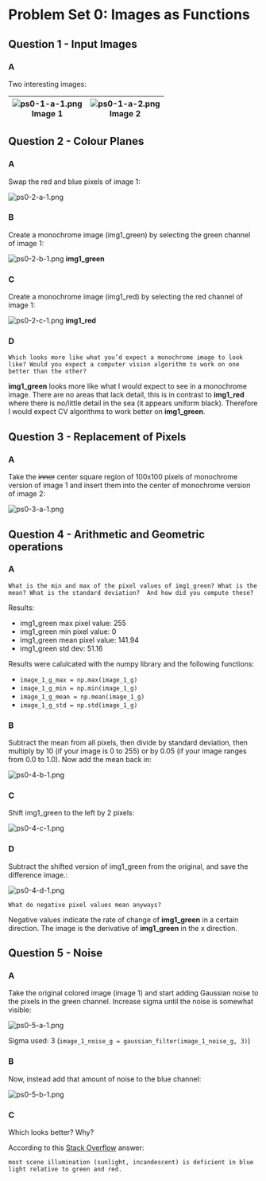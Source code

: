 # Problem Set 0: Images as Functions

## Question 1 - Input Images

### A

Two interesting images:

|![ps0-1-a-1.png](output/ps0-1-a-1.png)<br>Image 1|![ps0-1-a-2.png](output/ps0-1-a-2.png)<br>Image 2|
|:-:|:-:|

## Question 2 - Colour Planes

### A

Swap the red and blue pixels of image 1:

![ps0-2-a-1.png](output/ps0-2-a-1.png)

### B

Create a monochrome image (img1_green) by selecting the green channel of image 1:

![ps0-2-b-1.png](output/ps0-2-b-1.png)
**img1_green**

### C

Create a monochrome image (img1_red) by selecting the red channel of image 1:

![ps0-2-c-1.png](output/ps0-2-c-1.png)
**img1_red**

### D

```
Which looks more like what you’d expect a monochrome image to look like? Would you expect a computer vision algorithm to work on one better than the other?
```

**img1_green** looks more like what I would expect to see in a monochrome image. There are no areas that lack detail, this is in contrast to **img1_red** where there is no/little detail in the sea (it appears uniform black). Therefore I would expect CV algorithms to work better on **img1_green**.

## Question 3 - Replacement of Pixels

### A

Take the ~~inner~~ center square region of 100x100 pixels of monochrome version of image 1 and insert them into the center of monochrome version of image 2:

![ps0-3-a-1.png](output/ps0-3-a-1.png)

## Question 4 - Arithmetic and Geometric operations

### A

```
What is the min and max of the pixel values of img1_green? What is the mean? What is the standard deviation?  And how did you compute these?
```

Results:
- img1_green max pixel value: 255
- img1_green min pixel value: 0
- img1_green mean pixel value: 141.94
- img1_green std dev: 51.16

Results were calulcated with the numpy library and the following functions:
- `image_1_g_max = np.max(image_1_g)`
- `image_1_g_min = np.min(image_1_g)`
- `image_1_g_mean = np.mean(image_1_g)`
- `image_1_g_std = np.std(image_1_g)`

### B

Subtract the mean from all pixels, then divide by standard deviation, then multiply by 10 (if your image is 0 to 255) or by 0.05 (if your image ranges from 0.0 to 1.0). Now add the mean back in:

![ps0-4-b-1.png](output/ps0-4-b-1.png)

### C

Shift img1_green to the left by 2 pixels:

![ps0-4-c-1.png](output/ps0-4-c-1.png)

### D

Subtract the shifted version of img1_green from the original, and save the difference image.:

![ps0-4-d-1.png](output/ps0-4-d-1.png)

```
What do negative pixel values mean anyways?
```

Negative values indicate the rate of change of **img1_green** in a certain direction. The image is the derivative of **img1_green** in the x direction.

## Question 5 - Noise

### A

Take the original colored image (image 1) and start adding Gaussian noise to the pixels in the green channel. Increase sigma until the noise is somewhat visible:

![ps0-5-a-1.png](output/ps0-5-a-1.png)

Sigma used: 3 (`image_1_noise_g = gaussian_filter(image_1_noise_g, 3)`)

### B

Now, instead add that amount of noise to the blue channel:

![ps0-5-b-1.png](output/ps0-5-b-1.png)

### C 
Which looks better? Why?

According to this [Stack Overflow](https://photo.stackexchange.com/questions/10760/why-is-the-blue-channel-the-noisiest) answer:

```
most scene illumination (sunlight, incandescent) is deficient in blue light relative to green and red.
```